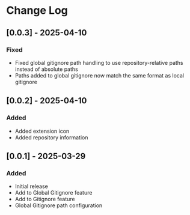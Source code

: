 # Change Log

## [0.0.3] - 2025-04-10

### Fixed
- Fixed global gitignore path handling to use repository-relative paths instead of absolute paths
- Paths added to global gitignore now match the same format as local gitignore

## [0.0.2] - 2025-04-10

### Added
- Added extension icon
- Added repository information

## [0.0.1] - 2025-03-29

### Added
- Initial release
- Add to Global Gitignore feature
- Add to Gitignore feature
- Global Gitignore path configuration 